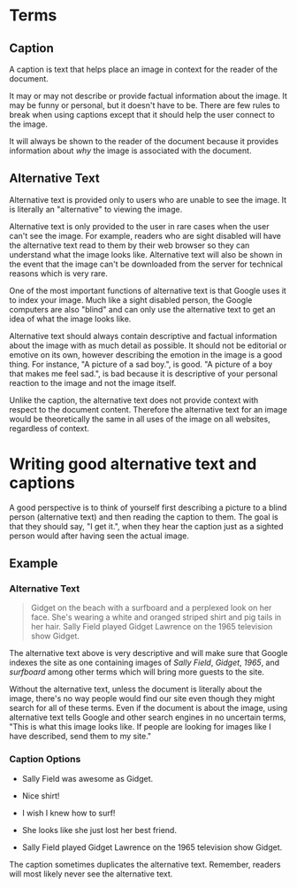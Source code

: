 # Terms

## Caption

A caption is text that helps place an image in context for the reader of the document.

It may or may not describe or provide factual information about the image. It may be funny or personal, but it doesn't have to be. There are few rules to break when using captions except that it should help the user connect to the image.

It will always be shown to the reader of the document because it provides information about _why_ the image is associated with the document.


## Alternative Text

Alternative text is provided only to users who are unable to see the image. It is literally an "alternative" to viewing the image.

Alternative text is only provided to the user in rare cases when the user can't see the image. For example, readers who are sight disabled will have the alternative text read to them by their web browser so they can understand what the image looks like. Alternative text will also be shown in the event that the image can't be downloaded from the server for technical reasons which is very rare.

One of the most important functions of alternative text is that Google uses it to index your image. Much like a sight disabled person, the Google computers are also "blind" and can only use the alternative text to get an idea of what the image looks like.

Alternative text should always contain descriptive and factual information about the image with as much detail as possible. It should not be editorial or emotive on its own, however describing the emotion in the image is a good thing. For instance, "A picture of a sad boy.", is good. "A picture of a boy that makes me feel sad.", is bad because it is descriptive of your personal reaction to the image and not the image itself.

Unlike the caption, the alternative text does not provide context with respect to the document content. Therefore the alternative text for an image would be theoretically the same in all uses of the image on all websites, regardless of context.


# Writing good alternative text and captions

A good perspective is to think of yourself first describing a picture to a blind person (alternative text) and then reading the caption to them. The goal is that they should say, "I get it.", when they hear the caption just as a sighted person would after having seen the actual image.

## Example

### Alternative Text

> Gidget on the beach with a surfboard and a perplexed look on her face. She's wearing a white and oranged striped shirt and pig tails in her hair. Sally Field played Gidget Lawrence on the 1965 television show Gidget.

The alternative text above is very descriptive and will make sure that Google indexes the site as one containing images of *Sally Field*, *Gidget*, *1965*, and *surfboard* among other terms which will bring more guests to the site.

Without the alternative text, unless the document is literally about the image, there's no way people would find our site even though they might search for all of these terms. Even if the document is about the image, using alternative text tells Google and other search engines in no uncertain terms, "This is what this image looks like. If people are looking for images like I have described, send them to my site."

### Caption Options

- Sally Field was awesome as Gidget.

- Nice shirt!

- I wish I knew how to surf!

- She looks like she just lost her best friend.

- Sally Field played Gidget Lawrence on the 1965 television show Gidget.

The caption sometimes duplicates the alternative text. Remember, readers will most likely never see the alternative text.
